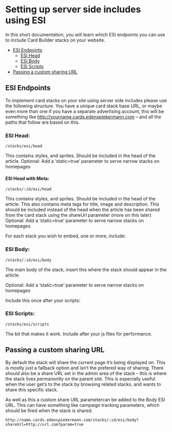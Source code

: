 # Setting up server side includes using ESI

In this short documentation, you will learn which ESI endpoints you can use to include Card Builder stacks on your website.

* [ESI Endpoints](#esi-endpoints)
  * [ESI Head](#esi-head)
  * [ESI Body](#esi-body)
  * [ESI Scripts](#esi-scripts)
* [Passing a custom sharing URL](#passing-a-custom-sharing-url)

## ESI Endpoints

To implement card stacks on your site using server side includes please use the following structure. You have a unique card stack base URL, or maybe even more than one if you have a separate advertising account, this will be something like http://yourname.cards.edenspiekermann.com – and all the paths that follow are based on this.

### ESI Head:
```
/stacks/esi/head
```
This contains styles, and sprites. Should be included in the head of the article.
Optional: Add a ‘static=true’ parameter to serve narrow stacks on homepages

#### ESI Head with Meta:
```
/stacks/:id/esi/head
```
This contains styles, and sprites. Should be included in the head of the article. This also contains meta tags for title, image and description. This should be included instead of the head when the article has been shared from the card stack using the shareUrl parameter (more on this later)
Optional: Add a ‘static=true’ parameter to serve narrow stacks on homepages

For each stack you wish to embed, one or more, include:

### ESI Body:
```
/stacks/:id/esi/body
```
The main body of the stack, insert this where the stack should appear in the article.

Optional: Add a ‘static=true’ parameter to serve narrow stacks on homepages

Include this once after your scripts:

### ESI Scripts:
```
/stacks/esi/scripts
```
The bit that makes it work. Include after your js files for performance.

## Passing a custom sharing URL
By default the stack will share the current page it’s being displayed on. This is mostly just a fallback option and isn’t the prefered way of sharing. There should also be a share URL set in the admin area of the stack – this is where the stack lives permanently on the parent site. This is especially useful when the user get’s to the stack by browsing related stacks, and wants to share this specific stack.

As well as this a custom share URL parametercan be added to the Body ESI URL. This can have something like campaign tracking parameters, which should be fired when the stack is shared.
```
http://name.cards.edenspiekermann.com/stacks/:id/esi/body?shareUrl=http://url.com?param=true
```
